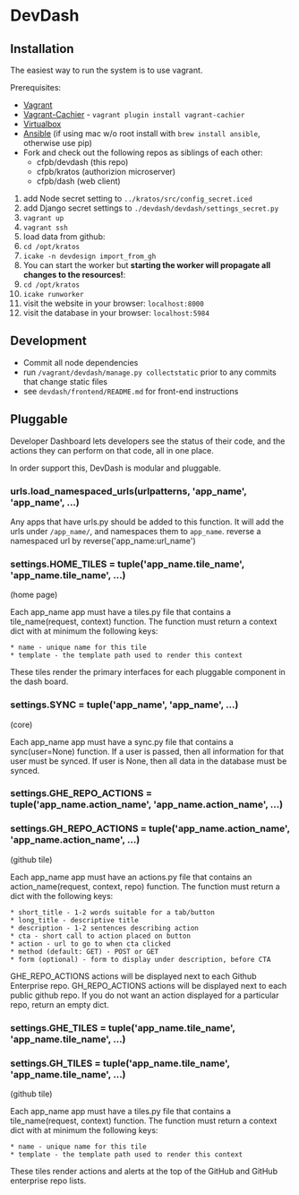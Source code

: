 DevDash
=======
Installation
------------
The easiest way to run the system is to use vagrant.

Prerequisites:
  * [Vagrant](https://www.vagrantup.com/)
  * [Vagrant-Cachier](http://fgrehm.viewdocs.io/vagrant-cachier) - `vagrant plugin install vagrant-cachier`
  * [Virtualbox](https://www.vagrantup.com/)
  * [Ansible](http://www.ansible.com/) (if using mac w/o root install with `brew install ansible`, otherwise use pip)
  * Fork and check out the following repos as siblings of each other:
    * cfpb/devdash (this repo)
    * cfpb/kratos (authorizion microserver)
    * cfpb/dash (web client)

1. add Node secret setting to `../kratos/src/config_secret.iced`
1. add Django secret settings to `./devdash/devdash/settings_secret.py`
1. `vagrant up`
1. `vagrant ssh`
1. load data from github:
  1. `cd /opt/kratos`
  1. `icake -n devdesign import_from_gh`
1. You can start the worker but **starting the worker will propagate all changes to the resources!**:
  1. `cd /opt/kratos`
  1. `icake runworker`
1. visit the website in your browser: `localhost:8000`
1. visit the database in your browser: `localhost:5984`

Development
-----------
* Commit all node dependencies
* run `/vagrant/devdash/manage.py collectstatic` prior to any commits that change static files
* see `devdash/frontend/README.md` for front-end instructions

Pluggable
---------
Developer Dashboard lets developers see the status of their code,
and the actions they can perform on that code, all in one place.

In order support this, DevDash is modular and pluggable.

### urls.load_namespaced_urls(urlpatterns, 'app_name', 'app_name', ...)
Any apps that have urls.py should be added to this function. 
It will add the urls under `/app_name/`, and namespaces them to `app_name`.
reverse a namespaced url by reverse('app_name:url_name')

### settings.HOME_TILES = tuple('app_name.tile_name', 'app_name.tile_name', ...)
(home page)

Each app_name app must have a tiles.py file that contains a tile_name(request, context) function.
The function must return a context dict with at minimum the following keys:

    * name - unique name for this tile
    * template - the template path used to render this context

These tiles render the primary interfaces for each pluggable component in the dash board.

### settings.SYNC = tuple('app_name', 'app_name', ...)
(core)

Each app_name app must have a sync.py file that contains a sync(user=None) function. 
If a user is passed, then all information for that user must be synced.
If user is None, then all data in the database must be synced.

### settings.GHE_REPO_ACTIONS = tuple('app_name.action_name', 'app_name.action_name', ...)
### settings.GH_REPO_ACTIONS = tuple('app_name.action_name', 'app_name.action_name', ...)
(github tile)

Each app_name app must have an actions.py file that contains an action_name(request, context, repo) function.
The function must return a dict with the following keys:

    * short_title - 1-2 words suitable for a tab/button
    * long_title - descriptive title
    * description - 1-2 sentences describing action
    * cta - short call to action placed on button 
    * action - url to go to when cta clicked
    * method (default: GET) - POST or GET
    * form (optional) - form to display under description, before CTA

GHE_REPO_ACTIONS actions will be displayed next to each Github Enterprise repo.
GH_REPO_ACTIONS actions will be displayed next to each public github repo.
If you do not want an action displayed for a particular repo, return an empty dict.

### settings.GHE_TILES = tuple('app_name.tile_name', 'app_name.tile_name', ...)
### settings.GH_TILES = tuple('app_name.tile_name', 'app_name.tile_name', ...)
(github tile)

Each app_name app must have a tiles.py file that contains a tile_name(request, context) function.
The function must return a context dict with at minimum the following keys:

    * name - unique name for this tile
    * template - the template path used to render this context

These tiles render actions and alerts at the top of the GitHub and GitHub enterprise repo lists.

